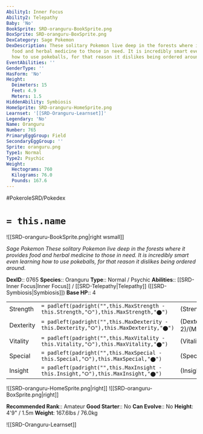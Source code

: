 ```yaml
---
Ability1: Inner Focus
Ability2: Telepathy
Baby: 'No'
BookSprite: SRD-oranguru-BookSprite.png
BoxSprite: SRD-oranguru-BoxSprite.png
DexCategory: Sage Pokemon
DexDescription: These solitary Pokemon live deep in the forests where it provides
  food and herbal medicine to those in need. It is incredibly smart even learning
  how to use pokeballs, for that reason it dislikes being ordered around.
EventAbilities: ''
GenderType: ''
HasForm: 'No'
Height:
  Deimeters: 15
  Feet: 4.9
  Meters: 1.5
HiddenAbility: Symbiosis
HomeSprite: SRD-oranguru-HomeSprite.png
Learnset: '[[SRD-Oranguru-Learnset]]'
Legendary: 'No'
Name: Oranguru
Number: 765
PrimaryEggGroup: Field
SecondaryEggGroup: ''
Sprite: oranguru.png
Type1: Normal
Type2: Psychic
Weight:
  Hectograms: 760
  Kilograms: 76.0
  Pounds: 167.6
---
```


#PokeroleSRD/Pokedex

# `= this.name`

![[SRD-oranguru-BookSprite.png|right wsmall]]

*Sage Pokemon*
*These solitary Pokemon live deep in the forests where it provides food and herbal medicine to those in need. It is incredibly smart even learning how to use pokeballs, for that reason it dislikes being ordered around.*

**DexID**:: 0765
**Species**:: Oranguru
**Type**:: Normal / Psychic
**Abilities**:: [[SRD-Inner Focus|Inner Focus]] / [[SRD-Telepathy|Telepathy]] ([[SRD-Symbiosis|Symbiosis]])
**Base HP**:: 4

|           |                                                                                        |                                          |
| --------- | -------------------------------------------------------------------------------------- | ---------------------------------------- |
| Strength  | `= padleft(padright("",this.MaxStrength - this.Strength,"⭘"),this.MaxStrength,"⬤")`    | (Strength::2)/(MaxStrength::4)   |
| Dexterity | `= padleft(padright("",this.MaxDexterity - this.Dexterity,"⭘"),this.MaxDexterity,"⬤")` | (Dexterity:: 2)/(MaxDexterity::4) |
| Vitality  | `= padleft(padright("",this.MaxVitality - this.Vitality,"⭘"),this.MaxVitality,"⬤")`    | (Vitality::2)/(MaxVitality::5)   |
| Special   | `= padleft(padright("",this.MaxSpecial - this.Special,"⭘"),this.MaxSpecial,"⬤")`       | (Special::2)/(MaxSpecial::5)     |
| Insight   | `= padleft(padright("",this.MaxInsight - this.Insight,"⭘"),this.MaxInsight,"⬤")`       | (Insight::3)/(MaxInsight::6)     |

![[SRD-oranguru-HomeSprite.png|right]]
![[SRD-oranguru-BoxSprite.png|right]]

**Recommended Rank**:: Amateur
**Good Starter**:: No
**Can Evolve**:: No
**Height**: 4'9" / 1.5m
**Weight**: 167.6lbs / 76.0kg

![[SRD-Oranguru-Learnset]]